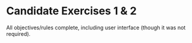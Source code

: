 # Candidate Exercises 1 & 2

All objectives/rules complete, including user interface (though it was not required).
